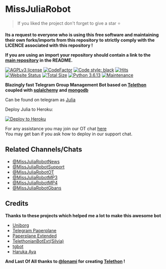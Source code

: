 # MissJuliaRobot 

> If you liked the project don't forget to give a star ⭐️

**Its a request to everyone who is using this free software and maintaining their own forks/imports from this repository to strictly comply with the LICENCE associated with this repository !**

**If you are using an import your repository should contain a link to the [main repository](https://github.com/MissJuliaRobot/MissJuliaRobot) in the README.**

[![AGPLv3 license](https://img.shields.io/badge/license-AGPL–3.0-red.svg)](https://www.gnu.org/licenses/agpl-3.0.en.html)
[![CodeFactor](https://www.codefactor.io/repository/github/missjuliarobot/missjuliarobot/badge)](https://www.codefactor.io/repository/github/missjuliarobot/missjuliarobot)
[![Code style: black](https://img.shields.io/badge/code%20style-black-000000.svg)](https://github.com/psf/black)
[![Hits](https://hits.seeyoufarm.com/api/count/incr/badge.svg?url=https%3A%2F%2Fgithub.com%2FMissJuliaRobot%2FMissJuliaRobot&count_bg=%2379C83D&title_bg=%23555555&icon=&icon_color=%23E7E7E7&title=hits&edge_flat=false)](https://github.com/MissJuliaRobot/MissJuliaRobot)
[![Website Status](https://img.shields.io/website-up-down-green-red/http/missjuliarobot.unaux.com.svg?label=website)](http://missjuliarobot.unaux.com)
[![Total Size](https://github-size-badge.herokuapp.com/MissJuliaRobot/MissJuliaRobot.svg)](https://github.com/MissJuliaRobot/MissJuliaRobot)
[![Python 3.6.13](https://img.shields.io/badge/python-3.6.13-blue.svg)](https://www.python.org/downloads/release/python-3613/)
[![Maintenance](https://img.shields.io/badge/maintained-yes-yellow.svg)](https://github.com/MissJuliaRobot/MissJuliaRobot)

**Blazingly fast Telegram Group Management Bot based on [Telethon](https://github.com/LonamiWebs/Telethon) coupled with [sqlalchemy](https://github.com/sqlalchemy/sqlalchemy) and [mongodb](https://github.com/mongodb/mongo)**

Can be found on telegram as [Julia](https://t.me/MissJuliaRobot)

Deploy Julia to Heroku:

<p align="left"><a href="https://heroku.com/deploy?template=https://github.com/dqanshi/MissJuliaRobot/tree/master"> <img src="https://www.herokucdn.com/deploy/button.svg" alt="Deploy to Heroku" /></a></p>

For any assistance you may join our OT chat [here](https://t.me/MissJuliaRobotOT)<br />
You may get ban if you ask how to deploy in our support chat.

## Related Channels/Chats 
- [@MissJuliaRobotNews](https://t.me/MissJuliaRobotNews)
- [@MissJuliaRobotSupport](https://t.me/MissJuliaRobotSupport)
- [@MissJuliaRobotOT](https://t.me/MissJuliaRobotOT)
- [@MissJuliaRobotMP3](https://t.me/MissJuliaRobotMP3)
- [@MissJuliaRobotMP4](https://t.me/MissJuliaRobotMP4)
- [@MissJuliaRobotGbans](https://t.me/MissJuliaRobotGbans)

## Credits
**Thanks to these projects which helped me a lot to make this awesome bot**

- [Uniborg](https://github.com/SpEcHiDe/UniBorg)<br />
- [Telegram Paperplane](https://github.com/RaphielGang/Telegram-Paperplane)<br />
- [Paperplane Extended](https://github.com/AvinashReddy3108/PaperplaneExtended)<br />
- [TelethonianBotExt(Silvia)](https://github.com/Lonami/TelethonianBotExt)<br />
- [tgbot](https://github.com/PaulSonOfLars/tgbot)<br />
- [Haruka Aya](https://gitlab.com/HarukaNetwork/OSS/HarukaAya)

**And Last Of All thanks to [@lonami](http://t.me/lonami) for creating [Telethon](https://github.com/LonamiWebs/Telethon) !**
